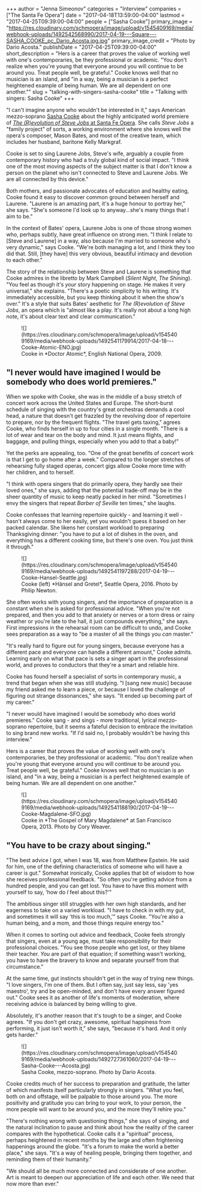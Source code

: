 +++
author = "Jenna Simeonov"
categories = "Interview"
companies = ["The Santa Fe Opera"]
date = "2017-04-18T13:59:00-04:00"
lastmod = "2017-04-25T09:39:00-04:00"
people = ["Sasha Cooke"]
primary_image = "https://res.cloudinary.com/schmopera/image/upload/v1545409169/media/webhook-uploads/1492542568990/2017-04-19---Square---SASHA_COOKE_pc_Dario_Acosta.jpg.jpg"
primary_image_credit = "Photo by Dario Acosta."
publishDate = "2017-04-25T09:39:00-04:00"
short_description = "Hers is a career that proves the value of working well with one&#039;s contemporaries, be they professional or academic. &quot;You don&#039;t realize when you&#039;re young that everyone around you will continue to be around you. Treat people well, be grateful.&quot; Cooke knows well that no musician is an island, and &quot;in a way, being a musician is a perfect heightened example of being human. We are all dependent on one another.&quot;"
slug = "talking-with-singers-sasha-cooke"
title = "Talking with singers: Sasha Cooke"
+++

"I can't imagine anyone who wouldn't be interested in it," says American mezzo-soprano [Sasha Cooke](/scene/people/sasha-cooke/) about the highly anticipated world premiere of [*The (R)evolution of Steve Jobs* at Santa Fe Opera](https://www.santafeopera.org/operas-and-ticketing/the-revolution-of-steve-jobs). She calls *Steve Jobs* a "family project" of sorts, a working environment where she knows well the opera's composer, Mason Bates, and most of the creative team, which includes her husband, baritone Kelly Markgraf. 

Cooke is set to sing Laurene Jobs, Steve's wife, arguably a couple from contemporary history who had a truly global kind of social impact. "I think one of the most moving aspects of the subject matter is that I don't know a person on the planet who isn't connected to Steve and Laurene Jobs. We are all connected by this device."

Both mothers, and passionate advocates of education and healthy eating, Cooke found it easy to discover common ground between herself and Laurene. "Laurene is an amazing part, it's a huge honour to portray her," she says. "She's someone I'd look up to anyway...she's many things that I aim to be." 

In the context of Bates' opera, Laurene Jobs is one of those strong women who, perhaps subtly, have great influence on strong men. "I think I relate to [Steve and Laurene] in a way, also because I'm married to someone who's very dynamic," says Cooke. "We're both managing a lot, and I think they too did that. Still, [they have] this very obvious, beautiful intimacy and devotion to each other."

The story of the relationship between Steve and Laurene is something that Cooke admires in the libretto by Mark Campbell (*Silent Night*, *The Shining*). "You feel as though it's *your* story happening on stage. He makes it very universal," she explains. "There's a poetic simplicity to his writing. It's immediately accessible, but you keep thinking about it when the show's over." It's a style that suits Bates' aesthetic for *The (R)evolution of Steve Jobs*, an opera which is "almost like a play. It's really not about a long high note, it's about clear text and clear communication."

<figure data-type="image">
![](https://res.cloudinary.com/schmopera/image/upload/v1545409169/media/webhook-uploads/1492541179914/2017-04-18---Cooke-Atomic-ENO.jpg)<figcaption>Cooke in *Doctor Atomic*, English National Opera, 2009.</figcaption>
</figure>

## "I never would have imagined I would be somebody who does world premieres."

When we spoke with Cooke, she was in the middle of a busy stretch of concert work across the United States and Europe. The short-burst schedule of singing with the country's great orchestras demands a cool head, a nature that doesn't get frazzled by the revolving door of repertoire to prepare, nor by the frequent flights. "The travel gets taxing," agrees Cooke, who finds herself in up to four cities in a single month. "There is a lot of wear and tear on the body and mind. It just means flights, and baggage, and pulling things, especially when you add to that a baby!" 

Yet the perks are appealing, too. "One of the great benefits of concert work is that I get to go home after a week." Compared to the longer stretches of rehearsing fully staged operas, concert gigs allow Cooke more time with her children, and to herself. 

"I think with opera singers that do primarily opera, they hardly see their loved ones," she says, adding that the potential trade-off may be in the sheer quantity of music to keep neatly packed in her mind. "Sometimes I envy the singers that repeat *Barber of Seville* ten times," she laughs.

Cooke confesses that learning repertoire quickly - and learning it well - hasn't always come to her easily, yet you wouldn't guess it based on her packed calendar. She likens her constant workload to preparing Thanksgiving dinner: "you have to put a lot of dishes in the oven, and everything has a different cooking time, but there's one oven. You just think it through."

<figure data-type="image">
![](https://res.cloudinary.com/schmopera/image/upload/v1545409169/media/webhook-uploads/1492541197288/2017-04-19---Cooke-Hansel-Seattle.jpg)<figcaption>Cooke (left) *Hänsel and Gretel*, Seattle Opera, 2016. Photo by Philip Newton.</figcaption>
</figure>

She often works with young singers, and the importance of preparation is a constant when she is asked for professional advice. "When you're not prepared, and then you add to that anxiety or nerves or a torn dress or rainy weather or you're late to the hall, it just compounds everything," she says. First impressions in the rehearsal room can be difficult to undo, and Cooke sees preparation as a way to "be a master of all the things you *can* master."

"It's really hard to figure out for young singers, because everyone has a different pace and everyone can handle a different amount," Cooke admits. Learning early on what that pace is sets a singer apart in the professional world, and proves to conductors that they're a smart and reliable hire.

Cooke has found herself a specialist of sorts in contemporary music, a trend that began when she was still studying. "I [sang new music] because my friend asked me to learn a piece, or because I loved the challenge of figuring out strange dissonances," she says. "It ended up becoming part of my career." 

"I never would have imagined I would be somebody who does world premieres." Cooke sang - and sings - more traditional, lyrical mezzo-soprano repertoire, but it seems a fateful decision to embrace the invitation to sing brand new works. "If I'd said no, I probably wouldn't be having this interview."

Hers is a career that proves the value of working well with one's contemporaries, be they professional or academic. "You don't realize when you're young that everyone around you will continue to be around you. Treat people well, be grateful." Cooke knows well that no musician is an island, and "in a way, being a musician is a perfect heightened example of being human. We are all dependent on one another."

<figure data-type="image">
![](https://res.cloudinary.com/schmopera/image/upload/v1545409169/media/webhook-uploads/1492541188190/2017-04-19---Cooke-Magdalene-SFO.jpg)
<figcaption>Cooke in *The Gospel of Mary Magdalene* at San Francisco Opera, 2013. Photo by Cory Weaver.</figcaption>
</figure>

## "You have to be crazy about singing."

"The best advice I got, when I was 18, was from Matthew Epstein. He said for him, one of the defining characteristics of someone who will have a career is gut." Somewhat ironically, Cooke applies that bit of wisdom to how she receives professional feedback. "So often you're getting advice from a hundred people, and you can get lost. You have to have this moment with yourself to say, 'how do *I* feel about this?'"

The ambitious singer still struggles with her own high standards, and her eagerness to take on a varied workload. "I have to check in with my gut, and sometimes it will say 'this is too much,'" says Cooke. "You're also a human being, and a mom, and those things require energy too."

When it comes to sorting out advice and feedback, Cooke feels strongly that singers, even at a young age, must take responsibility for their professional choices. "You see those people who get lost, or they blame their teacher. *You* are part of that equation; if something wasn't working, you have to have the bravery to know and separate yourself from that circumstance."

At the same time, gut instincts shouldn't get in the way of trying new things. "I love singers, I'm one of them. But I often say, just say less, say 'yes maestro', try and be open-minded, and don't have every answer figured out." Cooke sees it as another of life's moments of moderation, where receiving advice is balanced by being willing to give.

Absolutely, it's another reason that it's tough to be a singer, and Cooke agrees. "If you don't get crazy, awesome, spiritual happiness from performing, it just isn't worth it," she says, "because it's hard. And it only gets harder."

<figure data-type="image">
![](https://res.cloudinary.com/schmopera/image/upload/v1545409169/media/webhook-uploads/1492727361060/2017-04-19---Sasha-Cooke---Acosta.jpg)
<figcaption>Sasha Cooke, mezzo-soprano. Photo by Dario Acosta.</figcaption>
</figure>

Cooke credits much of her success to preparation and gratitude, the latter of which manifests itself particularly strongly in singers. "What you feel, both on and offstage, will be palpable to those around you. The more positivity and gratitude you can bring to your work, to your person, the more people will want to be around you, and the more they'll rehire you."

"There's nothing wrong with questioning things," she says of singing, and the natural inclination to pause and think about how the reality of the career compares with the hypothetical. Cooke calls it a "spiritual" process, perhaps heightened in recent months by the large and often frightening happenings around the globe. "It's a forum to make the world a better place," she says. "It's a way of healing people, bringing them together, and reminding them of their humanity."

"We should all be much more connected and considerate of one another. Art is meant to deepen our appreciation of life and each other. We need that now more than ever."
